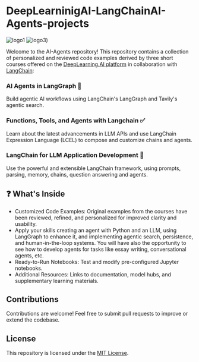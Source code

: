 # DeepLearninigAI-LangChainAI-Agents-projects
![logo1](https://github.com/user-attachments/assets/35f315f5-15fb-4236-9f1d-9ee2554b7d56) 
![logo3](https://github.com/micag2025/DeepLearninigAI-AI-Agents-projects/blob/b8abb492b14e995a62b2be21b1b5918f6352d9ee/image1.jpeg))


Welcome to the AI-Agents repository! This repository contains  a collection of personalized  and reviewed code examples derived by three short courses offered on the [DeepLearning.AI platform](https://www.deeplearning.ai/) in collaboration with [LangChain](https://www.langchain.com/):

### AI Agents in LangGraph 🤝  
Build agentic AI workflows using LangChain's LangGraph and Tavily's agentic search.

### Functions, Tools, and Agents with Langchain ✅ 
Learn about the latest advancements in LLM APIs and use LangChain Expression Language (LCEL) to compose and customize chains and agents.

### LangChain for LLM Application Development 🚀  
Use the powerful and extensible LangChain framework, using prompts, parsing, memory, chains, question answering and agents.



## ❓ What's Inside
  - Customized Code Examples: Original examples from the courses have been reviewed, refined, and personalized for improved clarity and usability.
  - Apply your skills creating an agent with Python and an LLM, using LangGraph to enhance it, and implementing agentic search, persistence, and human-in-the-loop systems. 
    You will have also the opportunity to see how to develop agents for tasks like essay writing, conversational agents, etc.
  - Ready-to-Run Notebooks: Test and modify pre-configured Jupyter notebooks.
  - Additional Resources: Links to documentation, model hubs, and supplementary learning materials.

 
## Contributions  
Contributions are welcome! Feel free to submit pull requests to improve or extend the codebase.

## License  
This repository is licensed under the [MIT License](https://opensource.org/license/MIT).

